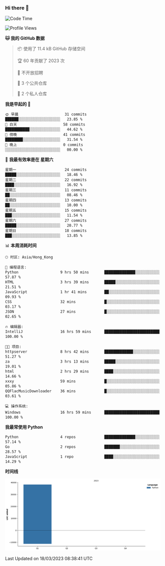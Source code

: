 ### Hi there 👋

<!--
**Mrzqd/Mrzqd** is a ✨ _special_ ✨ repository because its `README.md` (this file) appears on your GitHub profile.

Here are some ideas to get you started:

- 🔭 I’m currently working on ...
- 🌱 I’m currently learning ...
- 👯 I’m looking to collaborate on ...
- 🤔 I’m looking for help with ...
- 💬 Ask me about ...
- 📫 How to reach me: ...
- 😄 Pronouns: ...
- ⚡ Fun fact: ...
-->
<!--START_SECTION:waka-->
![Code Time](http://img.shields.io/badge/Code%20Time-67%20hrs%2036%20mins-blue)

![Profile Views](http://img.shields.io/badge/%E4%B8%AA%E4%BA%BA%E8%B5%84%E6%96%99%E8%A7%82%E7%9C%8B%E6%AC%A1%E6%95%B0-14-blue)

**🐱 我的 GitHub 数据** 

> 📦  使用了 11.4 kB GitHub 存储空间 
 > 
> 🏆 60 年贡献了 2023 次
 > 
> 🚫 不开放招聘
 > 
> 📜 3 个公共仓库 
 > 
> 🔑 2 个私人仓库 
 > 
**我是早起的 🐤** 

```text
🌞 早晨                     31 commits          ██████░░░░░░░░░░░░░░░░░░░   23.85 % 
🌆 白天                     58 commits          ███████████░░░░░░░░░░░░░░   44.62 % 
🌃 傍晚                     41 commits          ████████░░░░░░░░░░░░░░░░░   31.54 % 
🌙 晚上                     0 commits           ░░░░░░░░░░░░░░░░░░░░░░░░░   00.00 % 
```
📅 **我最有效率是在 星期六** 

```text
星期一                      24 commits          █████░░░░░░░░░░░░░░░░░░░░   18.46 % 
星期二                      22 commits          ████░░░░░░░░░░░░░░░░░░░░░   16.92 % 
星期三                      11 commits          ██░░░░░░░░░░░░░░░░░░░░░░░   08.46 % 
星期四                      13 commits          ██░░░░░░░░░░░░░░░░░░░░░░░   10.00 % 
星期五                      15 commits          ███░░░░░░░░░░░░░░░░░░░░░░   11.54 % 
星期六                      27 commits          █████░░░░░░░░░░░░░░░░░░░░   20.77 % 
星期日                      18 commits          ███░░░░░░░░░░░░░░░░░░░░░░   13.85 % 
```


📊 **本周消耗时间** 

```text
🕑︎ 时区: Asia/Hong_Kong

💬 编程语言: 
Python                   9 hrs 50 mins       ██████████████░░░░░░░░░░░   57.87 % 
HTML                     3 hrs 39 mins       █████░░░░░░░░░░░░░░░░░░░░   21.51 % 
JavaScript               1 hr 41 mins        ██░░░░░░░░░░░░░░░░░░░░░░░   09.93 % 
CSS                      32 mins             █░░░░░░░░░░░░░░░░░░░░░░░░   03.17 % 
JSON                     27 mins             █░░░░░░░░░░░░░░░░░░░░░░░░   02.65 % 

🔥 编辑器: 
IntelliJ                 16 hrs 59 mins      █████████████████████████   100.00 % 

🐱‍💻 项目: 
httpserver               8 hrs 42 mins       █████████████░░░░░░░░░░░░   51.27 % 
za                       3 hrs 13 mins       █████░░░░░░░░░░░░░░░░░░░░   19.01 % 
html                     2 hrs 29 mins       ████░░░░░░░░░░░░░░░░░░░░░   14.66 % 
xxxy                     59 mins             █░░░░░░░░░░░░░░░░░░░░░░░░   05.86 % 
QQFlacMusicDownloader    36 mins             █░░░░░░░░░░░░░░░░░░░░░░░░   03.61 % 

💻 操作系统: 
Windows                  16 hrs 59 mins      █████████████████████████   100.00 % 
```

**我最常使用 Python** 

```text
Python                   4 repos             ██████████████░░░░░░░░░░░   57.14 % 
Go                       2 repos             ███████░░░░░░░░░░░░░░░░░░   28.57 % 
JavaScript               1 repo              ████░░░░░░░░░░░░░░░░░░░░░   14.29 % 
```



**时间线**

![Lines of Code chart](https://raw.githubusercontent.com/Mrzqd/Mrzqd/main/assets/bar_graph.png)


 Last Updated on 18/03/2023 08:38:41 UTC
<!--END_SECTION:waka-->
